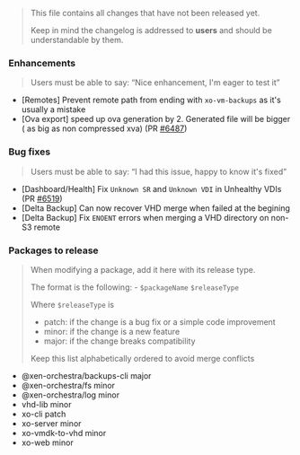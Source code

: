 > This file contains all changes that have not been released yet.
>
> Keep in mind the changelog is addressed to **users** and should be
> understandable by them.

### Enhancements

> Users must be able to say: “Nice enhancement, I'm eager to test it”

- [Remotes] Prevent remote path from ending with `xo-vm-backups` as it's usually a mistake
- [Ova export] speed up ova generation by 2. Generated file will be bigger ( as big as non compressed xva) (PR [#6487](https://github.com/vatesfr/xen-orchestra/pull/6487))

### Bug fixes

> Users must be able to say: “I had this issue, happy to know it's fixed”

- [Dashboard/Health] Fix `Unknown SR` and `Unknown VDI` in Unhealthy VDIs (PR [#6519](https://github.com/vatesfr/xen-orchestra/pull/6519))
- [Delta Backup] Can now recover VHD merge when failed at the begining
- [Delta Backup] Fix `ENOENT` errors when merging a VHD directory on non-S3 remote

### Packages to release

> When modifying a package, add it here with its release type.
>
> The format is the following: - `$packageName` `$releaseType`
>
> Where `$releaseType` is
>
> - patch: if the change is a bug fix or a simple code improvement
> - minor: if the change is a new feature
> - major: if the change breaks compatibility
>
> Keep this list alphabetically ordered to avoid merge conflicts

<!--packages-start-->

- @xen-orchestra/backups-cli major
- @xen-orchestra/fs minor
- @xen-orchestra/log minor
- vhd-lib minor
- xo-cli patch
- xo-server minor
- xo-vmdk-to-vhd minor
- xo-web minor

<!--packages-end-->
